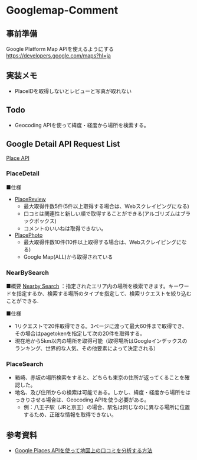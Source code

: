 # Googlemap-Comment
## 事前準備
Google Platform Map APIを使えるようにする
https://developers.google.com/maps?hl=ja

## 実装メモ
- PlaceIDを取得しないとレビューと写真が取れない

## Todo
- Geocoding APIを使って緯度・経度から場所を検索する。

## Google Detail API Request List
[Place API](https://outscraper.com/ja/google-maps-reviews-api/)

### PlaceDetail
■仕様
- [PlaceReview](https://developers.google.com/maps/documentation/places/web-service/details#PlaceReview)
    - 最大取得件数5件(5件以上取得する場合は、Webスクレイピングになる)
    - 口コミは関連性と新しい順で取得することができる(アルゴリズムはブラックボックス)
    - コメントのいいねは取得できない。
- [PlacePhoto](https://developers.google.com/maps/documentation/places/web-service/details#PlacePhoto)
     - 最大取得件数10件(10件以上取得する場合は、Webスクレイピングになる)
     - Google Map(ALL)から取得されている

### NearBySearch
■概要
[Nearby Search](https://developers.google.com/maps/documentation/places/web-service/search-nearby) ：指定されたエリア内の場所を検索できます。キーワードを指定するか、検索する場所のタイプを指定して、検索リクエストを絞り込むことができる.

■仕様
- 1リクエストで20件取得できる。3ページに渡って最大60件まで取得でき、その場合はpagetokenを指定して次の20件を取得する。
- 現在地から5km以内の場所を取得可能（取得場所はGoogleインデックスのランキング、世界的な人気、その他要素によって決定される）

###  PlaceSearch
- 箱崎、赤坂の場所検索をすると、どちらも東京の住所が返ってくることを確認した。
- 地名、及び住所からの検索は可能である。しかし、緯度・経度から場所をはっきりさせる場合は、Geocoding APIを使う必要がある。
    - 例：八王子駅（JRと京王）の場合、駅名は同じなのに異なる場所に位置するため、正確な情報を取得できない。

## 参考資料
- [Google Places APIを使って地図上の口コミを分析する方法](https://gaaaon.jp/blog/google_map_api)
